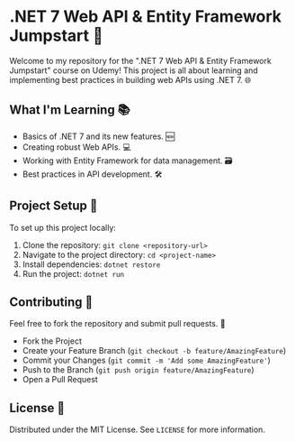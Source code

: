 # .NET 7 Web API & Entity Framework Jumpstart 🚀

Welcome to my repository for the ".NET 7 Web API & Entity Framework Jumpstart" course on Udemy! This project is all about learning and implementing best practices in building web APIs using .NET 7. 🌐

## What I'm Learning 📚

- Basics of .NET 7 and its new features. 🆕
- Creating robust Web APIs. 💻
- Working with Entity Framework for data management. 🗃️
- Best practices in API development. 🛠️

## Project Setup 🧰

To set up this project locally:

1. Clone the repository: `git clone <repository-url>`
2. Navigate to the project directory: `cd <project-name>`
3. Install dependencies: `dotnet restore`
4. Run the project: `dotnet run`

## Contributing 🤝

Feel free to fork the repository and submit pull requests. 🔄

- Fork the Project
- Create your Feature Branch (`git checkout -b feature/AmazingFeature`)
- Commit your Changes (`git commit -m 'Add some AmazingFeature'`)
- Push to the Branch (`git push origin feature/AmazingFeature`)
- Open a Pull Request

## License 📜

Distributed under the MIT License. See `LICENSE` for more information.
